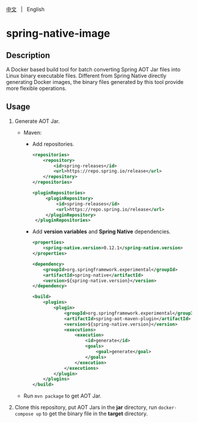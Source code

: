 [中文](README.zh.md) &nbsp; | &nbsp; English

# spring-native-image

## Description

A Docker based build tool for batch converting Spring AOT Jar files into Linux binary executable files.
Different from Spring Native directly generating Docker images, the binary files generated by this tool provide more flexible operations.

## Usage

1. Generate AOT Jar.
   + Maven:
      + Add repositories.
          ```xml
          <repositories>
              <repository>
                  <id>spring-releases</id>
                  <url>https://repo.spring.io/release</url>
              </repository>
          </repositories>
          ```

          ```xml
          <pluginRepositories>
               <pluginRepository>
                   <id>spring-releases</id>
                   <url>https://repo.spring.io/release</url>
               </pluginRepository>
           </pluginRepositories>
          ```

      + Add **version variables** and **Spring Native** dependencies.
          ```xml
          <properties>
              <spring-native.version>0.12.1</spring-native.version>
          </properties>
          ```
          ```xml
          <dependency>
              <groupId>org.springframework.experimental</groupId>
              <artifactId>spring-native</artifactId>
              <version>${spring-native.version}</version>
          </dependency>
          ```
          ```xml
          <build>
              <plugins>
                  <plugin>
                      <groupId>org.springframework.experimental</groupId>
                      <artifactId>spring-aot-maven-plugin</artifactId>
                      <version>${spring-native.version}</version>
                      <executions>
                          <execution>
                              <id>generate</id>
                              <goals>
                                  <goal>generate</goal>
                              </goals>
                          </execution>
                      </executions>
                  </plugin>
              </plugins>
          </build>
          ```
   + Run `mvn package` to get AOT Jar.

2. Clone this repository, put AOT Jars in the **jar** directory, run `docker-compose up` to get the binary file in the **target** directory.
